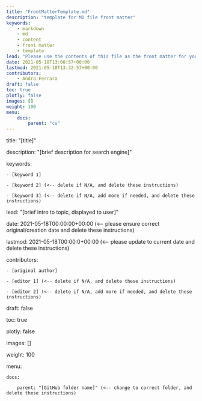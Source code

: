 ```yaml
---
title: "FrontMatterTemplate.md"
description: "template for MD file front matter"
keywords: 
    - markdown
    - md
    - content
    - front matter
    - template
lead: "Please use the contents of this file as the front matter for your MD files."
date: 2021-05-18T13:00:57+00:00
lastmod: 2021-05-18T13:32:57+00:00
contributors:
	- Andra Ferrara
draft: false
toc: true
plotly: false
images: []
weight: 100
menu:
	docs:
		parent: "cs"
---
```


title: "[title]"

description: "[brief description for search engine]"

keywords: 

    - [keyword 1]

    - [keyword 2] (<-- delete if N/A, and delete these instructions)

    - [keyword 3] (<-- delete if N/A, add more if needed, and delete these instructions)

lead: "[brief intro to topic, displayed to user]"

date: 2021-05-18T00:00:00+00:00 (<-- please ensure correct original/creation date and delete these instructions)

lastmod: 2021-05-18T00:00:0+00:00 (<-- please update to current date and delete these instructions)

contributors:

	- [original author]

	- [editor 1] (<-- delete if N/A, and delete these instructions)

    - [editor 2] (<-- delete if N/A, add more if needed, and delete these instructions)

draft: false

toc: true

plotly: false

images: []

weight: 100

menu:

	docs:

		parent: "[GitHub folder name]" (<-- change to correct folder, and delete these instructions)